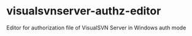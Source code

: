 visualsvnserver-authz-editor
============================

Editor for authorization file of VisualSVN Server in Windows auth mode
